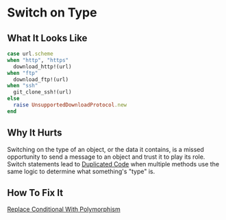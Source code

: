 # Switch on Type

## What It Looks Like

```ruby
case url.scheme
when "http", "https"
  download_http!(url)
when "ftp"
  download_ftp!(url)
when "ssh"
  git_clone_ssh!(url)
else
  raise UnsupportedDownloadProtocol.new
end
```

## Why It Hurts

Switching on the type of an object, or the data it contains,
is a missed opportunity to send a message to an object and
trust it to play its role. Switch statements lead to
[Duplicated Code](duplicated-code.md) when multiple methods
use the same logic to determine what something's "type" is.

## How To Fix It

[Replace Conditional With
Polymorphism](../refactorings/replace-conditional-with-polymorphism.md)
